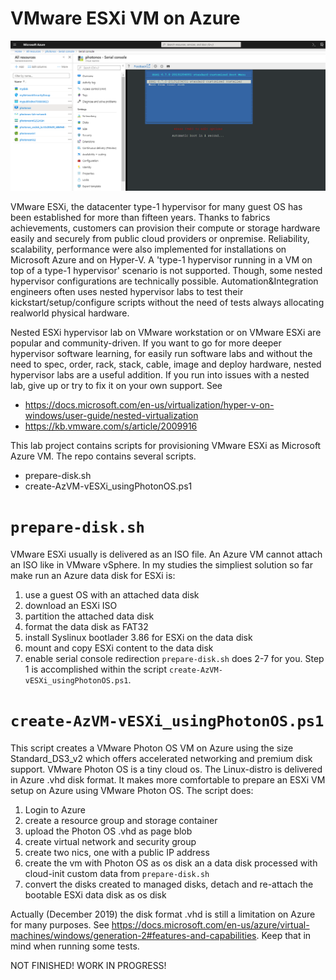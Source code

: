 # VMware ESXi VM on Azure

![ESXi67](https://github.com/dcasota/vesxi-on-azure-scripts/blob/master/ESXi67.png)

VMware ESXi, the datacenter type-1 hypervisor for many guest OS has been established for more than fifteen years.
Thanks to fabrics achievements, customers can provision their compute or storage hardware easily and securely from public cloud providers or onpremise.
Reliability, scalability, performance were also implemented for installations on Microsoft Azure and on Hyper-V.
A 'type-1 hypervisor running in a VM on top of a type-1 hypervisor' scenario is not supported. Though, some nested hypervisor configurations are technically possible. Automation&Integration engineers often uses nested hypervisor labs to test their kickstart/setup/configure scripts without the need of tests always allocating realworld physical hardware.

Nested ESXi hypervisor lab on VMware workstation or on VMware ESXi are popular and community-driven. If you want to go for more deeper hypervisor software learning, for easily run software labs and without the need to spec, order, rack, stack, cable, image and deploy hardware, nested hypervisor labs are a useful addition. If you run into issues with a nested lab, give up or try to fix it on your own support. See
  - https://docs.microsoft.com/en-us/virtualization/hyper-v-on-windows/user-guide/nested-virtualization
  - https://kb.vmware.com/s/article/2009916

This lab project contains scripts for provisioning VMware ESXi as Microsoft Azure VM. The repo contains several scripts.
  - prepare-disk.sh
  - create-AzVM-vESXi_usingPhotonOS.ps1

# ```prepare-disk.sh```
VMware ESXi usually is delivered as an ISO file. An Azure VM cannot attach an ISO like in VMware vSphere. In my studies the simpliest solution so far make run an Azure data disk for ESXi is:
  1. use a guest OS with an attached data disk
  2. download an ESXi ISO
  3. partition the attached data disk
  4. format the data disk as FAT32
  5. install Syslinux bootlader 3.86 for ESXi on the data disk
  6. mount and copy ESXi content to the data disk
  7. enable serial console redirection
  ```prepare-disk.sh``` does 2-7 for you. Step 1 is accomplished within the script ```create-AzVM-vESXi_usingPhotonOS.ps1```.
  
  
 # ```create-AzVM-vESXi_usingPhotonOS.ps1```
This script creates a VMware Photon OS VM on Azure using the size Standard_DS3_v2 which offers accelerated networking and premium disk support. VMware Photon OS is a tiny cloud os. The Linux-distro is delivered in Azure .vhd disk format. It makes more comfortable to prepare an ESXi VM setup on Azure using VMware Photon OS. The script does:
 1. Login to Azure
 2. create a resource group and storage container
 3. upload the Photon OS .vhd as page blob
 4. create virtual network and security group
 5. create two nics, one with a public IP address
 6. create the vm with Photon OS as os disk an a data disk processed with cloud-init custom data from ```prepare-disk.sh```
 7. convert the disks created to managed disks, detach and re-attach the bootable ESXi data disk as os disk

Actually (December 2019) the disk format .vhd is still a limitation on Azure for many purposes. See https://docs.microsoft.com/en-us/azure/virtual-machines/windows/generation-2#features-and-capabilities. Keep that in mind when running some tests.


NOT FINISHED! WORK IN PROGRESS!

